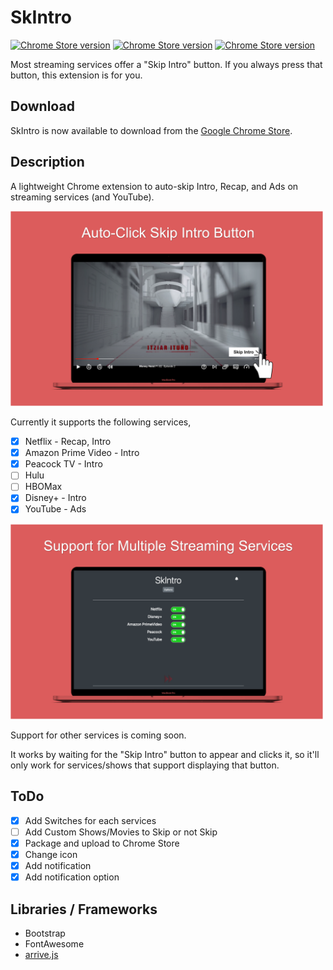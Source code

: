 # SkIntro
[![Chrome Store version](https://img.shields.io/chrome-web-store/v/acjikceibgbijbnhfialnjhilckdajan.svg)](https://chrome.google.com/webstore/detail/skintro/acjikceibgbijbnhfialnjhilckdajan)
[![Chrome Store version](https://img.shields.io/chrome-web-store/users/acjikceibgbijbnhfialnjhilckdajan
)](https://chrome.google.com/webstore/detail/skintro/acjikceibgbijbnhfialnjhilckdajan) 
[![Chrome Store version](https://img.shields.io/chrome-web-store/stars/acjikceibgbijbnhfialnjhilckdajan
)](https://chrome.google.com/webstore/detail/skintro/acjikceibgbijbnhfialnjhilckdajan) 


Most streaming services offer a "Skip Intro" button. If you always press that button, this extension is for you. 

## Download
SkIntro is now available to download from the [Google Chrome Store](https://chrome.google.com/webstore/detail/skintro/acjikceibgbijbnhfialnjhilckdajan).

## Description
A lightweight Chrome extension to auto-skip Intro, Recap, and Ads on streaming services (and YouTube). 

<img src = "images/screenshot_1.png" style="width:500px;">


Currently it supports the following services,

- [x] Netflix - Recap, Intro
- [x] Amazon Prime Video - Intro
- [x] Peacock TV - Intro
- [ ] Hulu
- [ ] HBOMax
- [x] Disney+ - Intro
- [x] YouTube - Ads

<img src = "images/screenshot_3.png" style="width:500px;">

Support for other services is coming soon.

It works by waiting for the "Skip Intro" button to appear and clicks it, so it'll only work for services/shows that support displaying that button.

## ToDo
- [x] Add Switches for each services
- [ ] Add Custom Shows/Movies to Skip or not Skip
- [x] Package and upload to Chrome Store
- [x] Change icon
- [x] Add notification
- [x] Add notification option

## Libraries / Frameworks
- Bootstrap
- FontAwesome
- [arrive.js](https://github.com/uzairfarooq/arrive)